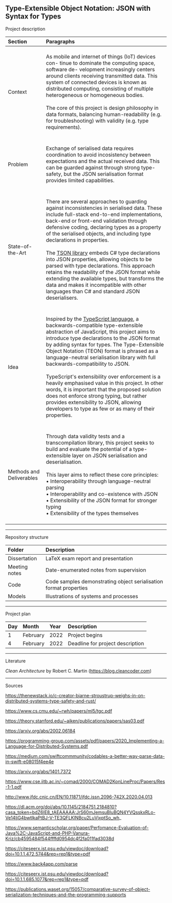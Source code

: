 ## Type-Extensible Object Notation: JSON with Syntax for Types

Project description

| Section          | Paragraphs |
| :--------------- | :--------- |
| Context          | <br> As mobile and internet of things (IoT) devices con- tinue to dominate the computing space, software de- velopment increasingly centers around clients receiving transmitted data. This system of connected devices is known as distributed computing, consisting of multiple heterogeneous or homogeneous bodies. <br><br> The core of this project is design philosophy in data formats, balancing human-readability (e.g. for troubleshooting) with validity (e.g. type requirements). <br><br> |
| Problem          | <br> Exchange of serialised data requires coordination to avoid incosistency between expectations and the actual received data. This can be guarded against through strong type-safety, but the JSON serialisation format provides limited capabilities. <br><br> |
| State-of-the-Art | <br> There are several approaches to guarding against inconsistencies in serialised data. These include full-stack end-to-end implementations, back-end or front-end validation through defensive coding, declaring types as a property of the serialised objects, and including type declarations in properties. <br><br> The [TSON library](https://github.com/miou-gh/tson) embeds C# type declarations into JSON properties, allowing objects to be parsed with type declarations. This approach retains the readability of the JSON format while extending the available types, but transforms the data and makes it incompatible with other languages than C# and standard JSON deserialisers. <br><br> |
| Idea             | <br> Inspired by the [TypeScript language](https://www.typescriptlang.org), a backwards-compatible type-extensible abstraction of JavaScript, this project aims to introduce type declarations to the JSON format by adding syntax for types. The Type-Extensible Object Notation (TEON) format is phrased as a language-neutral serialisation library with full backwards-compatibility to JSON. <br><br> TypeScript's extensibility over enforcement is a heavily emphasised value in this project. In other words, it is important that the proposed solution does not enforce strong typing, but rather provides extensibility to JSON, allowing developers to type as few or as many of their properties. <br><br> |
| Methods and Deliverables | <br> Through data validity tests and a transcompilation library, this project seeks to build and evaluate the potential of a type-extensible layer on JSON serialisation and deserialisation. <br><br> This layer aims to reflect these core principles: <br> • Interoperability through language-neutral parsing <br> • Interoperability and co-existence with JSON <br> • Extensibility of the JSON format for stronger typing <br> • Extensibility of the types themselves <br><br> |

----------

Repository structure

| Folder        | Description                                                       |
| :------------ | :---------------------------------------------------------------- |
| Dissertation  | LaTeX exam report and presentation                                |
| Meeting notes | Date-enumerated notes from supervision                            |
| Code          | Code samples demonstrating object serialisation format properties |
| Models        | Illustrations of systems and processes                            |

----------

Project plan

| Day | Month    | Year | Description                      |
| :-- | :------- | :--- | :------------------------------- |
| 1   | February | 2022 | Project begins                   |
| 4   | February | 2022 | Deadline for project description |

----------

Literature

*Clean Architecture* by Robert C. Martin (https://blog.cleancoder.com)

----------

Sources

https://thenewstack.io/c-creator-bjarne-stroustrup-weighs-in-on-distributed-systems-type-safety-and-rust/

https://www.cs.cmu.edu/~rwh/papers/ml5/tgc.pdf

https://theory.stanford.edu/~aiken/publications/papers/sas03.pdf

https://arxiv.org/abs/2002.06184

https://programming-group.com/assets/pdf/papers/2020_Implementing-a-Language-for-Distributed-Systems.pdf

https://medium.com/swiftcommmunity/codables-a-better-way-parse-data-in-swift-e08015f4ee4e

https://arxiv.org/abs/1401.7372

https://www.cse.iitb.ac.in/~comad/2000/COMAD2KonLineProc/Papers/Res-1-1.pdf

http://www.jfdc.cnic.cn/EN/10.11871/jfdc.issn.2096-742X.2020.04.013

https://dl.acm.org/doi/abs/10.1145/2184751.2184810?casa_token=bdZ6IE8_tAEAAAAA:JrS60mJemsuBluBQN4YVQsskxRLo-Ve14ljG4bwtIkaPtBJ-V-TE3QFLKlNBcu2LuVjxptSo_wh_

https://www.semanticscholar.org/paper/Perfomance-Evaluation-of-Java%2C-JavaScript-and-PHP-Vanura-Kriz/cb4595484f544ffffd0954dc4f2fa011fad3038d

https://citeseerx.ist.psu.edu/viewdoc/download?doi=10.1.1.472.5744&rep=rep1&type=pdf

https://www.back4app.com/parse

https://citeseerx.ist.psu.edu/viewdoc/download?doi=10.1.1.685.1077&rep=rep1&type=pdf

https://publications.waset.org/15057/comparative-survey-of-object-serialization-techniques-and-the-programming-supports
